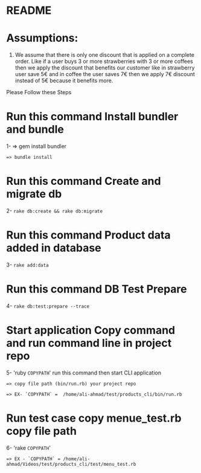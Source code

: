 # README
# Assumptions:
 1. We assume that there is only one discount that is applied on a complete order. Like if a user buys 3 or more strawberries with 3 or more coffees then we apply the discount that benefits our customer like in strawberry user save 5€ and in coffee the user saves 7€ then we apply 7€ discount instead of 5€ because it benefits more.


Please Follow these Steps

# Run this command Install bundler and bundle

1-  => gem install bundler
	
	=> bundle install 

# Run this command Create and migrate db

2- `rake db:create && rake db:migrate` 

# Run this command Product data added in database

3- `rake add:data`

#  Run this command DB Test Prepare

4- `rake db:test:prepare --trace`

# Start application Copy command and run command line in project repo

5- 'ruby `COPYPATH`' run this command then start CLI application
	
	=> copy file path (bin/run.rb) your project repo
	
	=> EX- `COPYPATH` =  /home/ali-ahmad/test/products_cli/bin/run.rb 

# Run test case copy menue_test.rb copy file path 

6- 'rake `COPYPATH`'

	=> EX - `COPYPATH` = /home/ali-ahmad/Videos/test/products_cli/test/menu_test.rb
